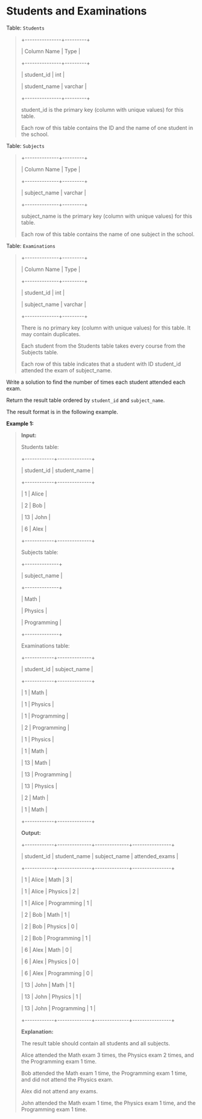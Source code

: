 # Students and Examinations

Table: <code>Students</code>
>
> +---------------+---------+
>
> | Column Name   | Type    |
>
> +---------------+---------+
>
> | student_id    | int     |
>
> | student_name  | varchar |
>
> +---------------+---------+
>
> student_id is the primary key (column with unique values) for this table.
>
> Each row of this table contains the ID and the name of one student in the school.


Table: <code>Subjects</code>
>
> +--------------+---------+
>
> | Column Name  | Type    |
>
> +--------------+---------+
>
> | subject_name | varchar |
>
> +--------------+---------+
>
> subject_name is the primary key (column with unique values) for this table.
>
> Each row of this table contains the name of one subject in the school.


Table: <code>Examinations</code>
>
> +--------------+---------+
>
> | Column Name  | Type    |
>
> +--------------+---------+
>
> | student_id   | int     |
>
> | subject_name | varchar |
>
> +--------------+---------+
>
> There is no primary key (column with unique values) for this table. It may contain duplicates.
>
> Each student from the Students table takes every course from the Subjects table.
>
> Each row of this table indicates that a student with ID student_id attended the exam of subject_name.


Write a solution to find the number of times each student attended each exam.

Return the result table ordered by <code>student_id</code> and <code>subject_name</code>.

The result format is in the following example.


**Example 1:**
>
> **Input:**
>
> Students table:
>
> +------------+--------------+
>
> | student_id | student_name |
>
> +------------+--------------+
>
> | 1          | Alice        |
>
> | 2          | Bob          |
>
> | 13         | John         |
>
> | 6          | Alex         |
>
> +------------+--------------+
>
> Subjects table:
>
> +--------------+
>
> | subject_name |
>
> +--------------+
>
> | Math         |
>
> | Physics      |
>
> | Programming  |
>
> +--------------+
>
> Examinations table:
>
> +------------+--------------+
>
> | student_id | subject_name |
>
> +------------+--------------+
>
> | 1          | Math         |
>
> | 1          | Physics      |
>
> | 1          | Programming  |
>
> | 2          | Programming  |
>
> | 1          | Physics      |
>
> | 1          | Math         |
>
> | 13         | Math         |
>
> | 13         | Programming  |
>
> | 13         | Physics      |
>
> | 2          | Math         |
>
> | 1          | Math         |
>
> +------------+--------------+
>
> **Output:**
>
> +------------+--------------+--------------+----------------+
>
> | student_id | student_name | subject_name | attended_exams |
>
> +------------+--------------+--------------+----------------+
>
> | 1          | Alice        | Math         | 3              |
>
> | 1          | Alice        | Physics      | 2              |
>
> | 1          | Alice        | Programming  | 1              |
>
> | 2          | Bob          | Math         | 1              |
>
> | 2          | Bob          | Physics      | 0              |
>
> | 2          | Bob          | Programming  | 1              |
>
> | 6          | Alex         | Math         | 0              |
>
> | 6          | Alex         | Physics      | 0              |
>
> | 6          | Alex         | Programming  | 0              |
>
> | 13         | John         | Math         | 1              |
>
> | 13         | John         | Physics      | 1              |
>
> | 13         | John         | Programming  | 1              |
>
> +------------+--------------+--------------+----------------+
>
> **Explanation:**
>
> The result table should contain all students and all subjects.
>
> Alice attended the Math exam 3 times, the Physics exam 2 times, and the Programming exam 1 time.
>
> Bob attended the Math exam 1 time, the Programming exam 1 time, and did not attend the Physics exam.
>
> Alex did not attend any exams.
>
> John attended the Math exam 1 time, the Physics exam 1 time, and the Programming exam 1 time.
